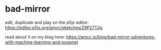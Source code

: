 # bad-mirror

edit, duplicate and play on the p5js editor: 
https://editor.p5js.org/amcc/sketches/Z9P27TJjs

read about it on my blog here: 
https://amcc.io/blog/bad-mirror-adventures-with-machine-learning-and-posenet
